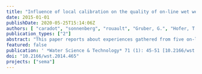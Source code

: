 ```yaml
---
title: "Influence of local calibration on the quality of on-line wet weather discharge monitoring: feedback from five international case studies"
date: 2015-01-01
publishDate: 2020-05-25T15:14:06Z
authors: [ "caradot", "sonnenberg", "rouault", "Gruber, G.", "Hofer, T.", "Torres, A.", "Pesci, M.", "Bertrand-Krajewski, J.-L." ]
publication_types: ["2"]
abstract: "This paper reports about experiences gathered from five on-line monitoring campaigns in the sewer systems of Berlin (Germany), Graz (Austria), Lyon (France) and Bogota (Colombia) using UV-VIS spectrometers and turbidimeters. The influence of local calibration on the quality of on-line COD measurements of wet weather discharges has been assessed. Results underline the need to establish local calibration functions for both UV-VIS spectrometers and turbidimeters. It is suggested to practitioners to calibrate locally their probes using at least 15-20 samples. However, these samples should be collected over several events and cover most of the natural variability of the measured concentration. For this reason, the use of automatic peristaltic samplers in parallel to on-line monitoring is recommended with short representative sampling campaigns during wet weather discharges. Using reliable calibration functions, COD loads of CSO and storm events can be estimated with a relative uncertainty of approximately 20 %. If no local calibration is established, concentrations and loads are estimated with strong errors questioning the reliability and meaning of the on-line measurement. Similar results have been obtained for TSS measurements."
featured: false
publication: ' *Water Science & Technology* 71 (1): 45-51 [10.2166/wst.2014.465](https://doi.org/10.2166/wst.2014.465)'
doi: "10.2166/wst.2014.465"
projects: ["sema"]
---
```


